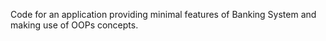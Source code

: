 Code for an application providing minimal features of Banking System and making use of OOPs concepts.
